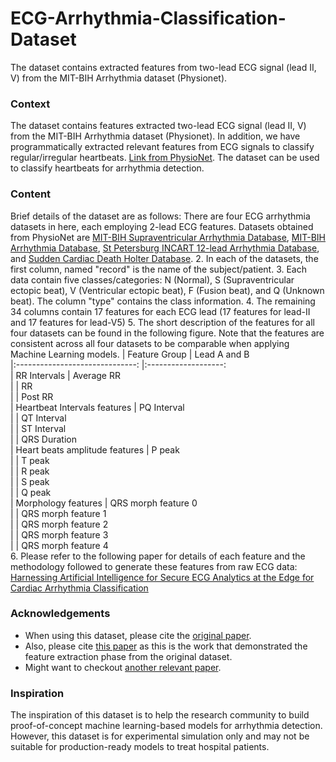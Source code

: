 # ECG-Arrhythmia-Classification-Dataset
The dataset contains extracted features from two-lead ECG signal (lead II, V) from the MIT-BIH Arrhythmia dataset (Physionet).

### **Context**

The dataset contains features extracted two-lead ECG signal (lead II, V) from the MIT-BIH Arrhythmia dataset (Physionet). In addition, we have programmatically extracted relevant features from ECG signals to classify regular/irregular heartbeats.
[Link from PhysioNet](https://physionet.org/content/mitdb/1.0.0/). The dataset can be used to classify heartbeats for arrhythmia detection.  


### **Content**
Brief details of the dataset are as follows:
There are four ECG arrhythmia datasets in here, each employing 2-lead ECG features. Datasets obtained from PhysioNet are [MIT-BIH Supraventricular Arrhythmia Database](https://physionet.org/content/svdb/1.0.0/), [MIT-BIH Arrhythmia Database](https://physionet.org/content/mitdb/1.0.0/), [St Petersburg INCART 12-lead Arrhythmia Database](https://physionet.org/content/incartdb/1.0.0/), and [Sudden Cardiac Death Holter Database](https://physionet.org/content/sddb/1.0.0/).
2. In each of the datasets, the first column, named "record" is the name of the subject/patient.
3. Each data contain five classes/categories: N (Normal), S (Supraventricular ectopic beat), V (Ventricular ectopic beat), F (Fusion beat), and Q (Unknown beat). The column "type" contains the class information.
4. The remaining 34 columns contain 17 features for each ECG lead (17 features for lead-II and 17 features for lead-V5)
5. The short description of the features for all four datasets can be found in the following figure. Note that the features are consistent across all four datasets to be comparable when applying Machine Learning models.
|          Feature Group         	|     Lead A and B    	
|:------------------------------:	|:-------------------:	
|          RR Intervals          	|      Average RR     	
|                                	|          RR         	
|                                	|       Post RR       	
|  Heartbeat Intervals features  	|     PQ Interval     	
|                                	|     QT Interval     	
|                                	|     ST Interval     	
|                                	|     QRS Duration    	
| Heart beats amplitude features 	|        P peak       	
|                                	|        T peak       	
|                                	|        R peak       	
|                                	|        S peak       	
|                                	|        Q peak       	
|       Morphology features      	| QRS morph feature 0 	
|                                	| QRS morph feature 1 	
|                                	| QRS morph feature 2 	
|                                	| QRS morph feature 3 	
|                                	| QRS morph feature 4 	
6. Please refer to the following paper for details of each feature and the methodology followed to generate these features from raw ECG data:
[Harnessing Artificial Intelligence for Secure ECG Analytics at the Edge for Cardiac Arrhythmia Classification](https://www.taylorfrancis.com/chapters/edit/10.1201/9781003028635-11/harnessing-artificial-intelligence-secure-ecg-analytics-edge-cardiac-arrhythmia-classification-sadman-sakib-mostafa-fouda-zubair-md-fadlullah)


### **Acknowledgements**

- When using this dataset, please cite the [original paper](http://ecg.mit.edu/george/publications/mitdb-embs-2001.pdf).
- Also, please cite [this paper](https://www.taylorfrancis.com/chapters/edit/10.1201/9781003028635-11/harnessing-artificial-intelligence-secure-ecg-analytics-edge-cardiac-arrhythmia-classification-sadman-sakib-mostafa-fouda-zubair-md-fadlullah) as this is the work that demonstrated the feature extraction phase from the original dataset.
- Might want to checkout [another relevant paper](https://ieeexplore.ieee.org/abstract/document/9344639).


### **Inspiration**

The inspiration of this dataset is to help the research community to build proof-of-concept machine learning-based models for arrhythmia detection. However, this dataset is for experimental simulation only and may not be suitable for production-ready models to treat hospital patients.
